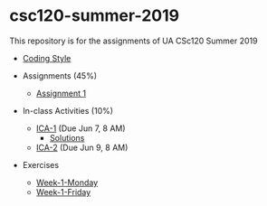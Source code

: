 # csc120-summer-2019
This repository is for the assignments of UA CSc120 Summer 2019

* [Coding Style](coding-style.md#csc-120-programming-style)

* Assignments (45%)
	* [Assignment 1](week-1/week-1.md#csc-120-summer-2019-assginment-1)

* In-class Activities (10%)
	* [ICA-1](ICA/ica1.pdf) (Due Jun 7, 8 AM)    		
		* [Solutions](ICA/ica1-solutions.pdf)
	* [ICA-2](ICA/ica2.pdf) (Due Jun 9, 8 AM)

* Exercises
	* [Week-1-Monday](exercises/ex-python-review-1.pdf)
	* [Week-1-Friday](exercises/ex-topdown.pdf)

